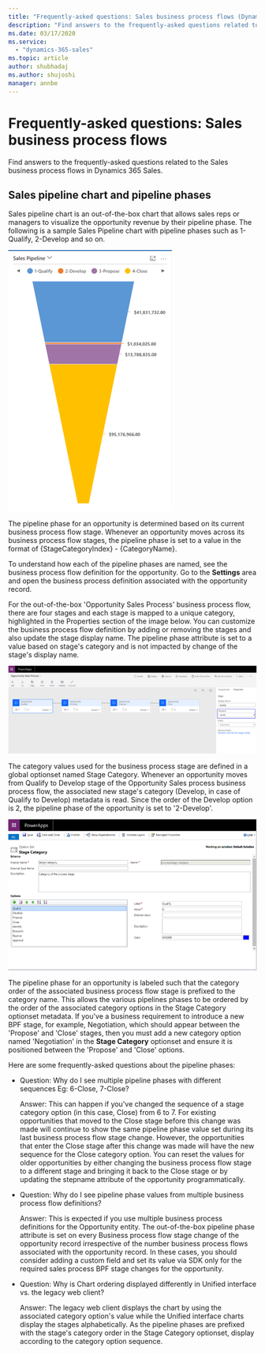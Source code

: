 ```yaml
---
title: "Frequently-asked questions: Sales business process flows (Dynamics 365 Sales) | MicrosoftDocs"
description: "Find answers to the frequently-asked questions related to the Sales business process flows in Dynamics 365 Sales."
ms.date: 03/17/2020
ms.service:
  - "dynamics-365-sales"
ms.topic: article
author: shubhadaj
ms.author: shujoshi
manager: annbe
---
```


# Frequently-asked questions: Sales business process flows

Find answers to the frequently-asked questions related to the Sales business process flows in Dynamics 365 Sales.

## Sales pipeline chart and pipeline phases

Sales pipeline chart is an out-of-the-box chart that allows sales reps or managers to visualize the opportunity revenue by their pipeline phase. The following is a sample Sales Pipeline chart with pipeline phases such as 1-Qualify, 2-Develop and so on. 

![Sales Pipeline chart](media/sales-pipeline-chart.png "Sales Pipeline chart")

The pipeline phase for an opportunity is determined based on its current business process flow stage. Whenever an opportunity moves across its business process flow stages, the pipeline phase is set to a value in the format of {StageCategoryIndex} - {CategoryName}.

To understand how each of the pipeline phases are named, see the business process flow definition for the opportunity. Go to the **Settings** area and open the business process definition associated with the opportunity record. 
 
For the out-of-the-box 'Opportunity Sales Process' business process flow, there are four stages and each stage is mapped to a unique category, highlighted in the Properties section of the image below. You can customize the business process flow definition by adding or removing the stages and also update the stage display name. The pipeline phase attribute is set to a value based on stage's category and is not impacted by change of the stage's display name. 

![Opportunity sales process definition](media/opportunity-sales-process-definition.png "Opportunity sales process definition")
 
The category values used for the business process stage are defined in a global optionset named Stage Category. Whenever an opportunity moves from Qualify to Develop stage of the Opportunity Sales process business process flow, the associated new stage's category (Develop, in case of Qualify to Develop) metadata is read. Since the order of the Develop option is 2, the pipeline phase of the opportunity is set to '2-Develop'.

![Stage category](media/stage-category.png "Stage category")

The pipeline phase for an opportunity is labeled such that the category order of the associated business process flow stage is prefixed to the category name. This allows the various pipelines phases to be ordered by the order of the associated category options in the Stage Category optionset metadata. If you've a business requirement to introduce a new BPF stage, for example, Negotiation, which should appear between the 'Propose' and 'Close' stages, then you must add a new category option named 'Negotiation' in the **Stage Category** optionset and ensure it is positioned between the 'Propose' and 'Close' options. 

Here are some frequently-asked questions about the pipeline phases:

- Question: Why do I see multiple pipeline phases with different sequences Eg: 6-Close, 7-Close?

    Answer: This can happen if you've changed the sequence of a stage category option (in this case, Close) from 6 to 7. For existing opportunities that moved to the Close stage before this change was made will continue to show the same pipeline phase value set during its last business process flow stage change. However, the opportunities that enter the Close stage after this change was made will have the new sequence for the Close category option. You can reset the values for older opportunities by either changing the business process flow stage to a different stage and bringing it back to the Close stage or by updating the stepname attribute of the opportunity programmatically. 

- Question:  Why do I see pipeline phase values from multiple business process flow definitions?

    Answer: This is expected if you use multiple business process definitions for the Opportunity entity. The out-of-the-box pipeline phase attribute is set on every Business process flow stage change of the opportunity record irrespective of the number business process flows associated with the opportunity record. In these cases, you should consider adding a custom field and set its value via SDK only for the required sales process BPF stage changes for the opportunity. 

- Question: Why is Chart ordering displayed differently in Unified interface vs. the legacy web client?

    Answer: The legacy web client displays the chart by using the associated category option's value while the Unified interface charts display the stages alphabetically. As the pipeline phases are prefixed with the stage's category order in the Stage Category optionset, display according to the category option sequence.
